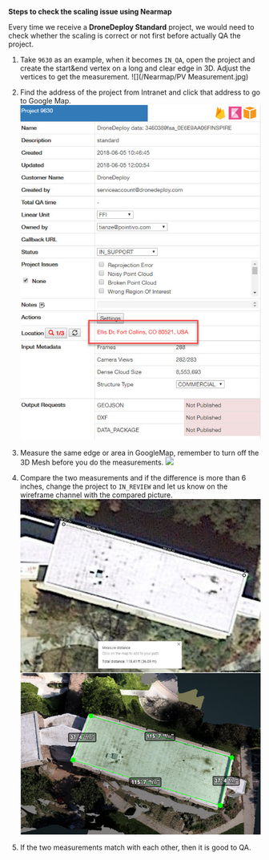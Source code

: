 **Steps to check the scaling issue using Nearmap**

Every time we receive a **DroneDeploy Standard** project, we would need to check whether the scaling is correct or not first before actually QA the project. 

1. Take `9630` as an example, when it becomes `IN_QA`, open the project and create the start&end vertex on a long and clear edge in 3D. Adjust the vertices to get the measurement.
![](/Nearmap/PV Measurement.jpg)

2. Find the address of the project from Intranet and click that address to go to Google Map.
![](/Nearmap/address.jpg)

3. Measure the same edge or area in GoogleMap, remember to turn off the 3D Mesh before you do the measurements.
![](http://pointivo-drop.s3.amazonaws.com/TianzeMedia/GoogleMap.gif)

4. Compare the two measurements and if the difference is more than 6 inches, change the project to `IN_REVIEW` and let us know on the wireframe channel with the compared picture.
![](/GoogleMap/comparison.jpg)

5. If the two measurements match with each other, then it is good to QA.
